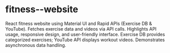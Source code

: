 # fitness--website
React fitness website using Material UI and Rapid APIs (Exercise DB &amp; YouTube). Fetches exercise data and videos via API calls. Highlights API usage, responsive design, and user-friendly interface. Exercise DB provides categorized exercises; YouTube API displays workout videos. Demonstrates asynchronous data handling.

